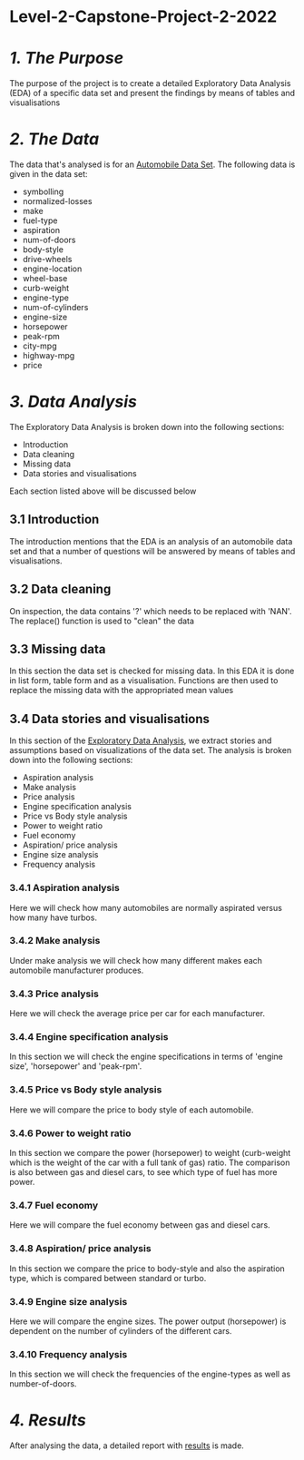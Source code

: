 # Level-2-Capstone-Project-2-2022

# *1. The Purpose*

The purpose of the project is to create a detailed Exploratory Data Analysis (EDA) of a specific data set and present the findings by means of tables and visualisations

# *2. The Data*

The data that's analysed is for an [Automobile Data Set](https://github.com/Chris-github01/Level-2-Capstone-Project-2-2022/blob/main/automobile.csv). The following data is given in the data set:
  * symbolling
  * normalized-losses
  * make
  * fuel-type
  * aspiration
  * num-of-doors
  * body-style
  * drive-wheels
  * engine-location
  * wheel-base
  * curb-weight
  * engine-type
  * num-of-cylinders
  * engine-size
  * horsepower
  * peak-rpm
  * city-mpg
  * highway-mpg
  * price
 
 # *3. Data Analysis*
 
 The Exploratory Data Analysis is broken down into the following sections:
  * Introduction
  * Data cleaning
  * Missing data
  * Data stories and visualisations
 
 Each section listed above will be discussed below
 
 ## 3.1 Introduction
 
 The introduction mentions that the EDA is an analysis of an automobile data set and that a number of questions will be answered by means of tables and visualisations.
 
 ## 3.2 Data cleaning
 
 On inspection, the data contains '?' which needs to be replaced with 'NAN'. The replace() function is used to "clean" the data
 
 ## 3.3 Missing data
 
 In this section the data set is checked for missing data. In this EDA it is done in list form, table form and as a visualisation. Functions are then used to replace the missing data with the appropriated  mean values 
 
 ## 3.4 Data stories and visualisations
 
 In this section of the [Exploratory Data Analysis](https://github.com/Chris-github01/Level-2-Capstone-Project-2-2022/blob/main/automobile.ipynb), we extract stories and assumptions based on visualizations of the data set. The analysis is broken down into the following sections:
  * Aspiration analysis
  * Make analysis
  * Price analysis
  * Engine specification analysis
  * Price vs Body style analysis
  * Power to weight ratio 
  * Fuel economy
  * Aspiration/ price analysis
  * Engine size analysis
  * Frequency analysis
  
  ### 3.4.1 Aspiration analysis
  
  Here we will check how many automobiles are normally aspirated versus how many have turbos.
  
  ### 3.4.2 Make analysis
  
  Under make analysis we will check how many different makes each automobile manufacturer produces.
  
  ### 3.4.3 Price analysis
  
  Here we will check the average price per car for each manufacturer. 
  
  ### 3.4.4 Engine specification analysis
  
  In this section we will check the engine specifications in terms of 'engine size', 'horsepower' and 'peak-rpm'. 
  
  ### 3.4.5 Price vs Body style analysis
  
  Here we will compare the price to body style of each automobile.
  
  ### 3.4.6 Power to weight ratio 
  
  In this section we compare the power (horsepower) to weight (curb-weight which is the weight of the car with a full tank of gas) ratio. The comparison is also between gas and diesel cars, to see which type of fuel has more power.
  
  ### 3.4.7 Fuel economy
  
  Here we will compare the fuel economy between gas and diesel cars.
  
  ### 3.4.8 Aspiration/ price analysis
  
  In this section we compare the price to body-style and also the aspiration type, which is compared between standard or turbo.
  
  ### 3.4.9 Engine size analysis
  
  Here we will compare the engine sizes. The power output (horsepower) is dependent on the number of cylinders of the different cars. 
  
  ### 3.4.10 Frequency analysis
  
  In this section we will check the frequencies of the engine-types as well as number-of-doors.
  
# *4. Results*

After analysing the data, a detailed report with [results](https://github.com/Chris-github01/Level-2-Capstone-Project-2-2022/blob/main/EDA.pdf) is made.
